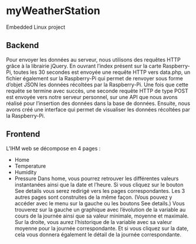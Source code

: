 # myWeatherStation
Embedded Linux project

## Backend

Pour envoyer les données au serveur, nous utilisons des requêtes HTTP grâce à
la librairie jQuery. En ouvrant l’index présent sur la carte Raspberry-Pi, toutes les
30 secondes est envoyée une requête HTTP vers data.php, un fichier également
sur la Raspberry-Pi qui permet de renvoyer sous forme d’objet JSON les données
récoltées par la Raspberry-Pi. Une fois que cette requête se termine avec succès,
une seconde requête HTTP de type POST est envoyée vers notre serveur
personnel, sur une API que nous avons réalisé pour l’insertion des données dans
la base de données. Ensuite, nous avons créé une interface qui permet de
visualiser les données récoltées par la Raspberry-Pi.

## Frontend

L’IHM web se décompose en 4 pages :
- Home
- Temperature
- Humidity
- Pressure
Dans home, vous pourrez retrouver les différentes valeurs instantanées ainsi que
la date et l’heure. Si vous cliquez sur le bouton See details vous serez redirigé
vers les pages correspondantes.
Les 3 autres pages sont construites de la même façon. (Vous pouvez y accéder
avec le menu sur la gauche ou les boutons See details.) Vous trouverez sur la
gauche un graphique avec l’évolution de la variable au cours de la journée ainsi
que sa valeur minimale, moyenne et maximale. Sur la droite, vous aurez
l’historique de la variable avec sa valeur moyenne pour la journée
correspondante. Et si vous cliquez sur la date, cela vous donnera également le
détail de la journée correspondante.
